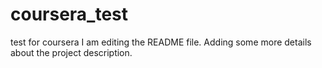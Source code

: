 # coursera_test
test for coursera
I am editing the README file. Adding some more details about the project description.
